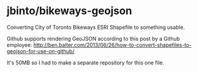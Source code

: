 # jbinto/bikeways-geojson

Converting City of Toronto Bikeways ESRI Shapefile to something usable.

Github supports rendering GeoJSON according to this post by a Github employee:
http://ben.balter.com/2013/06/26/how-to-convert-shapefiles-to-geojson-for-use-on-github/

It's 50MB so I had to make a separate repository for this one file.
